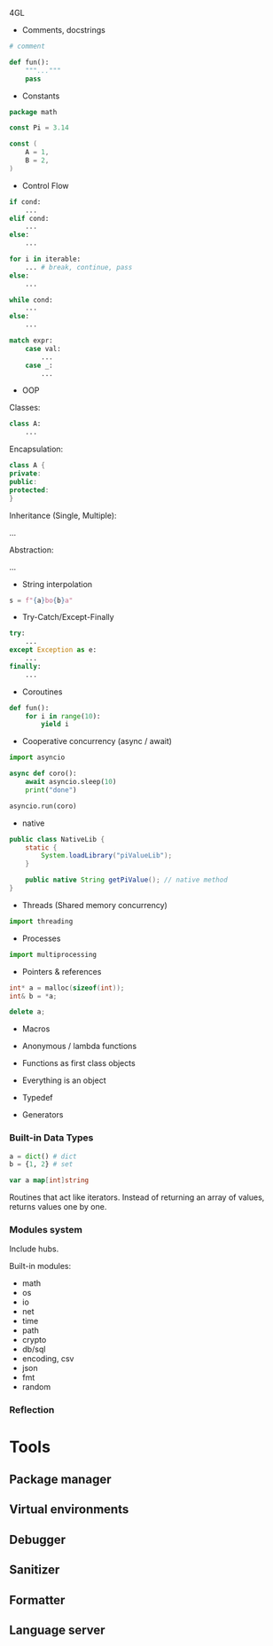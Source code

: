 4GL

- Comments, docstrings

```python
# comment

def fun():
	"""..."""
	pass
```

- Constants

```go
package math

const Pi = 3.14

const (
	A = 1,
	B = 2,
)
```

- Control Flow

```python
if cond:
	...
elif cond:
	...
else:
	...

for i in iterable:
	... # break, continue, pass
else:
	...

while cond:
	...
else:
	...

match expr:
	case val:
		...
	case _:
		...
```

- OOP

Classes:

```python
class A:
	...
```

Encapsulation:

```c++
class A {
private:
public:
protected:
}
```

Inheritance (Single, Multiple):

...

Abstraction:

...

- String interpolation

```python
s = f"{a}bo{b}a"
```

- Try-Catch/Except-Finally

```python
try:
	...
except Exception as e:
	...
finally:
	...
```

- Coroutines

```python
def fun():
	for i in range(10):
		yield i
```

- Cooperative concurrency (async / await)

```python
import asyncio

async def coro():
	await asyncio.sleep(10)
	print("done")

asyncio.run(coro)
```

- native

```java
public class NativeLib {
	static {
    	System.loadLibrary("piValueLib");
	}

	public native String getPiValue(); // native method
}
```

- Threads (Shared memory concurrency)

```python
import threading
```

- Processes

```python
import multiprocessing
```

- Pointers & references

```c++
int* a = malloc(sizeof(int));
int& b = *a;

delete a;
```

- Macros

- Anonymous / lambda functions

- Functions as first class objects

- Everything is an object

- Typedef

-  Generators

### Built-in Data Types

```python
a = dict() # dict
b = {1, 2} # set
```

```go
var a map[int]string
```

Routines that act like iterators. Instead of returning an array of values, returns values one by one.
### Modules system

Include hubs.

Built-in modules:
- math
- os
- io
- net
- time
- path
- crypto
- db/sql
- encoding, csv
- json
- fmt
- random

### Reflection

# Tools
## Package manager
## Virtual environments
## Debugger
## Sanitizer
## Formatter
## Language server
